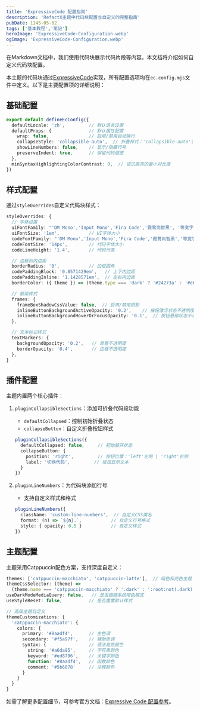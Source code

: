 ```yaml
---
title: 'ExpressiveCode 配置指南'
description: 'RefactX主题中代码块配置与自定义的完整指南'
pubDate: 1145-05-02
tags: ['基本教程','笔记']
heroImage: 'ExpressiveCode-Configuration.webp'
ogImage: 'ExpressiveCode-Configuration.webp'
---
```


在Markdown文档中，我们使用代码块展示代码片段等内容。本文档将介绍如何自定义代码块配置。

本主题的代码块通过[ExpressiveCode](https://expressive-code.com/)实现，所有配置选项均在`ec.config.mjs`文件中定义。以下是主要配置项的详细说明：

## 基础配置

```ts title="ec.config.mjs"
export default defineEcConfig({
  defaultLocale: 'zh',         // 默认语言设置
  defaultProps: {              // 默认属性配置
    wrap: false,               // 启用/禁用自动换行
    collapseStyle: 'collapsible-auto',  // 折叠样式：'collapsible-auto'|'collapsible-hidden'|'collapsible-visible'
    showLineNumbers: false,    // 显示/隐藏行号
    preserveIndent: true,      // 保留代码缩进
  },
  minSyntaxHighlightingColorContrast: 0,  // 语法高亮的最小对比度
})
```

## 样式配置

通过`styleOverrides`自定义代码块样式：

```ts title="ec.config.mjs"
styleOverrides: {
  // 字体设置
  uiFontFamily: "'DM Mono','Input Mono','Fira Code','霞鹜尚智黑', '等宽字体'",  // UI字体栈
  uiFontSize: '1em',           // UI字体大小
  codeFontFamily: "'DM Mono','Input Mono','Fira Code','霞鹜尚智黑','等宽字体'",  // 代码字体栈
  codeFontSize: '14px',        // 代码字体大小
  codeLineHeight: '1.4',       // 代码行高

  // 边框和内边距
  borderRadius: '0',           // 边框圆角
  codePaddingBlock: '0.8571429em',   // 上下内边距
  codePaddingInline: '1.1428571em',  // 左右内边距
  borderColor: ({ theme }) => (theme.type === 'dark' ? '#24273a' : '#e6e9ef'),  // 边框颜色

  // 框架样式
  frames: {
    frameBoxShadowCssValue: false,  // 启用/禁用阴影
    inlineButtonBackgroundActiveOpacity: '0.2',    // 按钮激活状态不透明度
    inlineButtonBackgroundHoverOrFocusOpacity: '0.1',  // 按钮悬停状态不透明度
  },

  // 文本标记样式
  textMarkers: {
    backgroundOpacity: '0.2',   // 背景不透明度
    borderOpacity: '0.4',       // 边框不透明度
  },
}
```

## 插件配置

主题内置两个核心插件：

1. `pluginCollapsibleSections`：添加可折叠代码段功能
   - `defaultCollapsed`：控制初始折叠状态
   - `collapseButton`：自定义折叠按钮样式
   ```ts
   pluginCollapsibleSections({
     defaultCollapsed: false,     // 初始展开状态
     collapseButton: {
       position: 'right',         // 按钮位置：'left'左侧 | 'right'右侧
       label: '切换代码',         // 按钮显示文本
     }
   })
   ```

2. `pluginLineNumbers`：为代码块添加行号
   - 支持自定义样式和格式
   ```ts
   pluginLineNumbers({
     className: 'custom-line-numbers',  // 自定义CSS类名
     format: (n) => `${n}.`,           // 自定义行号格式
     style: { opacity: 0.5 }           // 自定义样式
   })
   ```

## 主题配置

主题采用Catppuccin配色方案，支持深度自定义：

```ts title="ec.config.mjs"
themes: ['catppuccin-macchiato', 'catppuccin-latte'],  // 暗色和亮色主题
themeCssSelector: (theme) =>
  (theme.name === 'catppuccin-macchiato' ? '.dark' : ':root:not(.dark)'),  // 主题选择器
useDarkModeMediaQuery: false,   // 是否跟随系统暗色模式
useStyleReset: false,          // 是否重置默认样式

// 高级主题自定义
themeCustomizations: {
  'catppuccin-macchiato': {
    colors: {
      primary: '#8aadf4',      // 主色调
      secondary: '#f5a97f',    // 辅助色调
      syntax: {                // 语法高亮颜色
        string: '#a6da95',     // 字符串颜色
        keyword: '#ed8796',    // 关键字颜色
        function: '#8aadf4',   // 函数颜色
        comment: '#5b6078'     // 注释颜色
      }
    }
  }
}
```

如需了解更多配置细节，可参考官方文档：[Expressive Code 配置参考](https://expressive-code.com/reference/configuration/)。
